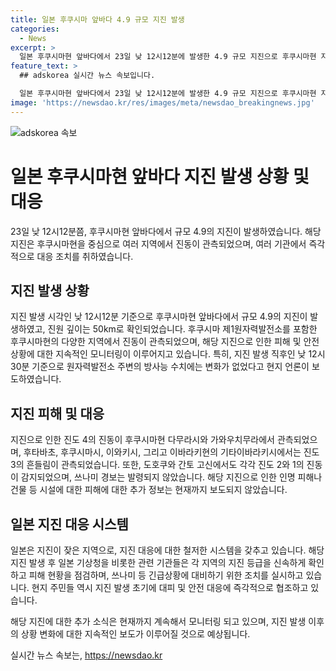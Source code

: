 ```yaml
---
title: 일본 후쿠시마 앞바다 4.9 규모 지진 발생
categories:
  - News
excerpt: >
  일본 후쿠시마현 앞바다에서 23일 낮 12시12분에 발생한 4.9 규모 지진으로 후쿠시마현 지역에서 진도 4의 진동이 나타났다. 후쿠시마 제1원자력발전소 주변에서는 방사능 수치에 변화 없음을 확인했으며, 쓰나미 경보는 발령되지 않았다. 지진 등급은 해당 지역의 흔들림을 상대적으로 수치로 표시하며, 이번 지진으로 도호쿠와 간토 고신 지역에서도 진도 2 혹은 1의 진동이 감지되었다.
feature_text: >
  ## adskorea 실시간 뉴스 속보입니다.

  일본 후쿠시마현 앞바다에서 23일 낮 12시12분에 발생한 4.9 규모 지진으로 후쿠시마현 지역에서 진도 4의 진동이 나타났다. 후쿠시마 제1원자력발전소 주변에서는 방사능 수치에 변화 없음을 확인했으며, 쓰나미 경보는 발령되지 않았다. 지진 등급은 해당 지역의 흔들림을 상대적으로 수치로 표시하며, 이번 지진으로 도호쿠와 간토 고신 지역에서도 진도 2 혹은 1의 진동이 감지되었다.
image: 'https://newsdao.kr/res/images/meta/newsdao_breakingnews.jpg'
---
```


<p><img src="https://newsdao.kr/res/images/meta/newsdao_breakingnews.jpg" alt="adskorea 속보" /></p>

<h1 data-ke-size="size26">일본 후쿠시마현 앞바다 지진 발생 상황 및 대응</h1>

<p data-ke-size="size16">23일 낮 12시12분쯤, 후쿠시마현 앞바다에서 규모 4.9의 지진이 발생하였습니다. 해당 지진은 후쿠시마현을 중심으로 여러 지역에서 진동이 관측되었으며, 여러 기관에서 즉각적으로 대응 조치를 취하였습니다.</p>

<h2 data-ke-size="size24">지진 발생 상황</h2>

<p data-ke-size="size16">지진 발생 시각인 낮 12시12분 기준으로 후쿠시마현 앞바다에서 규모 4.9의 지진이 발생하였고, 진원 깊이는 50km로 확인되었습니다. 후쿠시마 제1원자력발전소를 포함한 후쿠시마현의 다양한 지역에서 진동이 관측되었으며, 해당 지진으로 인한 피해 및 안전 상황에 대한 지속적인 모니터링이 이루어지고 있습니다. 특히, 지진 발생 직후인 낮 12시30분 기준으로 원자력발전소 주변의 방사능 수치에는 변화가 없었다고 현지 언론이 보도하였습니다.</p>

<h2 data-ke-size="size24">지진 피해 및 대응</h2>

<p data-ke-size="size16">지진으로 인한 진도 4의 진동이 후쿠시마현 다무라시와 가와우치무라에서 관측되었으며, 후타바초, 후쿠시마시, 이와키시, 그리고 이바라키현의 기타이바라키시에서는 진도 3의 흔들림이 관측되었습니다. 또한, 도호쿠와 간토 고신에서도 각각 진도 2와 1의 진동이 감지되었으며, 쓰나미 경보는 발령되지 않았습니다. 해당 지진으로 인한 인명 피해나 건물 등 시설에 대한 피해에 대한 추가 정보는 현재까지 보도되지 않았습니다.</p>

<h2 data-ke-size="size24">일본 지진 대응 시스템</h2>

<p data-ke-size="size16">일본은 지진이 잦은 지역으로, 지진 대응에 대한 철저한 시스템을 갖추고 있습니다. 해당 지진 발생 후 일본 기상청을 비롯한 관련 기관들은 각 지역의 지진 등급을 신속하게 확인하고 피해 현황을 점검하며, 쓰나미 등 긴급상황에 대비하기 위한 조치를 실시하고 있습니다. 현지 주민들 역시 지진 발생 초기에 대피 및 안전 대응에 즉각적으로 협조하고 있습니다.</p>

<p data-ke-size="size16">해당 지진에 대한 추가 소식은 현재까지 계속해서 모니터링 되고 있으며, 지진 발생 이후의 상황 변화에 대한 지속적인 보도가 이루어질 것으로 예상됩니다.</p>
실시간 뉴스 속보는, <a href="https://newsdao.kr" rel="dofollow">https://newsdao.kr</a>


